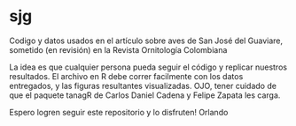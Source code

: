 # sjg
Codigo y datos usados en el artículo sobre aves de San José del Guaviare, sometido (en revisión) en la Revista Ornitología Colombiana

La idea es que cualquier persona pueda seguir el código y replicar nuestros resultados. El archivo en R debe correr facilmente con los datos entregados, 
y las figuras resultantes visualizadas. OJO, tener cuidado de que el paquete tanagR de Carlos Daniel Cadena y Felipe Zapata les carga.

Espero logren seguir este repositorio y lo disfruten!
Orlando
